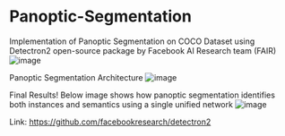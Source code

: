 # Panoptic-Segmentation

Implementation of Panoptic Segmentation on COCO Dataset using Detectron2 open-source package by Facebook AI Research team (FAIR)
![image](https://user-images.githubusercontent.com/25415975/145644654-fa0e4e09-f335-43f9-97a4-fe0f2c92a330.png)

Panoptic Segmentation Architecture
![image](https://user-images.githubusercontent.com/25415975/145644850-633ea483-f0df-4c90-83e1-be177baedcc4.png)


Final Results!
Below image shows how panoptic segmentation identifies both instances and semantics using a single unified network
![image](https://user-images.githubusercontent.com/25415975/145644917-ebea0092-0e3c-4c00-b54e-b8c65ccd601a.png)


Link: https://github.com/facebookresearch/detectron2
